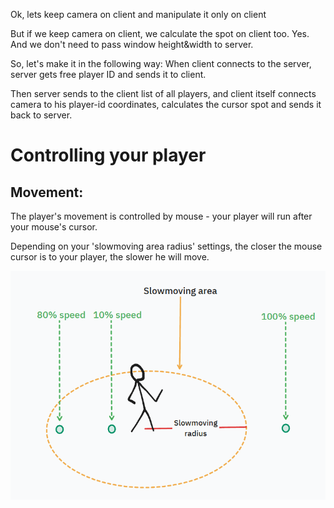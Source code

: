 Ok, lets keep camera on client and manipulate it only on client

But if we keep camera on client, we calculate the spot on client too. Yes. And we don't need to pass
window height&width to server.

So, let's make it in the following way:
When client connects to the server, server gets free player ID and sends it to client.

Then server sends to the client list of all players, and client itself connects camera to his player-id coordinates, calculates the cursor spot and sends it back to server.


# Controlling your player
## Movement:
The player's movement is controlled by mouse - your player will run after your mouse's cursor.

Depending on your 'slowmoving area radius' settings, the closer the mouse cursor is to your player, the slower he will move.

![alt text](image.png)

